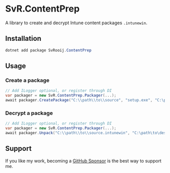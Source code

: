 # SvR.ContentPrep

A library to create and decrypt Intune content packages `.intunewin`.

## Installation

```powershell
dotnet add package SvRooij.ContentPrep
```

## Usage

### Create a package

```csharp
// Add ILogger optional, or register through DI
var packager = new SvR.ContentPrep.Packager(...);
await packager.CreatePackage("C:\\path\\to\\source", "setup.exe", "C:\path\to\destination", null, cancellationToken);
```

### Decrypt a package

```csharp
// Add ILogger optional, or register through DI
var packager = new SvR.ContentPrep.Packager(...);
await packager.Unpack("C:\\path\\to\\source.intunewin", "C:\path\to\destination", cancellationToken);
```

## Support

If you like my work, becoming a [GitHub Sponsor](https://github.com/sponsors/svrooij) is the best way to support me.
